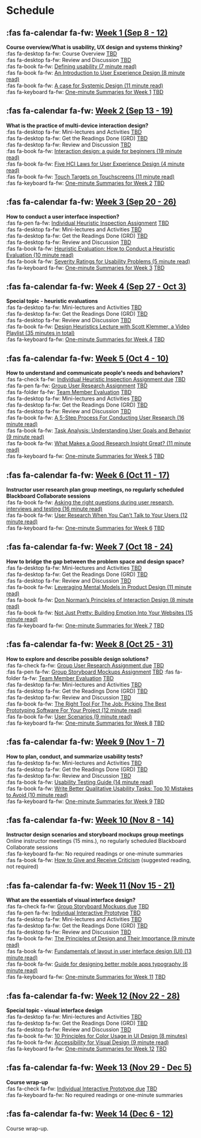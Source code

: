 # Schedule

## :fas fa-calendar fa-fw: [Week 1 (Sep 8 - 12)](#)
**Course overview/What is usability, UX design and systems thinking?**  
:fas fa-desktop fa-fw: Course Overview <span class='badge'> [TBD](#)</span>  
:fas fa-desktop fa-fw: Review and Discussion <span class='badge'> [TBD](#)</span>  
:fas fa-book fa-fw: [Defining usability (7 minute read)](https://blog.prototypr.io/defining-usability-e7bf42e8abd0)  
:fas fa-book fa-fw: [An Introduction to User Experience Design (8 minute read)](https://marvelapp.com/blog/introduction-user-experience-design/)  
:fas fa-book fa-fw: [A case for Systemic Design (11 minute read)](https://uxplanet.org/a-case-for-systemic-design-5a9465b870fa)  
:fas fa-keyboard fa-fw: [One-minute Summaries for Week 1](#) <span class='badge'> [TBD](#)</span>   

## :fas fa-calendar fa-fw: [Week 2 (Sep 13 - 19)](#)
**What is the practice of multi-device interaction design?**  
:fas fa-desktop fa-fw: Mini-lectures and Activities <span class='badge'> [TBD](#)</span>  
:fas fa-desktop fa-fw: Get the Readings Done (GRD) <span class='badge'> [TBD](#)</span>  
:fas fa-desktop fa-fw: Review and Discussion <span class='badge'> [TBD](#)</span>  
:fas fa-book fa-fw: [Interaction design: a guide for beginners (19 minute read)](https://uxplanet.org/interaction-design-a-guide-for-beginners-32ff2364b53f)  
:fas fa-book fa-fw: [Five HCI Laws for User Experience Design (4 minute read)](https://measuringu.com/hci-laws/)  
:fas fa-book fa-fw: [Touch Targets on Touchscreens (11 minute read)](https://www.nngroup.com/articles/touch-target-size/)   
:fas fa-keyboard fa-fw: [One-minute Summaries for Week 2](#) <span class='badge'> [TBD](#)</span>   

## :fas fa-calendar fa-fw: [Week 3 (Sep 20 - 26)](#)
**How to conduct a user interface inspection?**  
:fas fa-pen fa-fw: [Individual Heuristic Inspection Assignment](#) <span class='badge'> [TBD](#)</span>  
:fas fa-desktop fa-fw: Mini-lectures and Activities <span class='badge'> [TBD](#)</span>  
:fas fa-desktop fa-fw: Get the Readings Done (GRD) <span class='badge'> [TBD](#)</span>  
:fas fa-desktop fa-fw: Review and Discussion <span class='badge'> [TBD](#)</span>   
:fas fa-book fa-fw: [Heuristic Evaluation: How to Conduct a Heuristic Evaluation (10 minute read)](https://www.interaction-design.org/literature/article/heuristic-evaluation-how-to-conduct-a-heuristic-evaluation)  
:fas fa-book fa-fw: [Severity Ratings for Usability Problems (5 minute read)](https://www.nngroup.com/articles/how-to-rate-the-severity-of-usability-problems/)   
:fas fa-keyboard fa-fw: [One-minute Summaries for Week 3](#) <span class='badge'> [TBD](#)</span>  

## :fas fa-calendar fa-fw: [Week 4 (Sep 27 - Oct 3)](#)
**Special topic - heuristic evaluations**  
:fas fa-desktop fa-fw: Mini-lectures and Activities <span class='badge'> [TBD](#)</span>  
:fas fa-desktop fa-fw: Get the Readings Done (GRD) <span class='badge'> [TBD](#)</span>  
:fas fa-desktop fa-fw: Review and Discussion <span class='badge'> [TBD](#)</span>   
:fas fa-book fa-fw: [Design Heuristics Lecture with Scott Klemmer, a Video Playlist (35 minutes in total)](https://www.youtube.com/playlist?list=PLVtu1bDQijari7LfHOoSTdcpbWIkwZWIA)  
:fas fa-keyboard fa-fw: [One-minute Summaries for Week 4](#) <span class='badge'> [TBD](#)</span>  

## :fas fa-calendar fa-fw: [Week 5 (Oct 4 - 10)](#)
**How to understand and communicate people's needs and behaviors?**  
:fas fa-check fa-fw: [Individual Heuristic Inspection Assignment due](#) <span class='badge'> [TBD](#)</span>  
:fas fa-pen fa-fw: [Group User Research Assignment](#) <span class='badge'> [TBD](#)</span>  
:fas fa-folder fa-fw: [Team Member Evaluation](#) <span class='badge'> [TBD](#)</span>  
:fas fa-desktop fa-fw: Mini-lectures and Activities <span class='badge'> [TBD](#)</span>  
:fas fa-desktop fa-fw: Get the Readings Done (GRD) <span class='badge'> [TBD](#)</span>  
:fas fa-desktop fa-fw: Review and Discussion <span class='badge'> [TBD](#)</span>  
:fas fa-book fa-fw: [A 5-Step Process For Conducting User Research (16 minute read)](https://www.smashingmagazine.com/2013/09/5-step-process-conducting-user-research/)  
:fas fa-book fa-fw: [Task Analysis: Understanding User Goals and Behavior (9 minute read)](https://xd.adobe.com/ideas/process/user-research/task-analysis-ux-with-example/)  
:fas fa-book fa-fw: [What Makes a Good Research Insight Great? (11 minute read)](https://www.uxmatters.com/mt/archives/2017/06/what-makes-a-good-research-insight-great.php)  
:fas fa-keyboard fa-fw: [One-minute Summaries for Week 5](#) <span class='badge'> [TBD](#)</span>  

## :fas fa-calendar fa-fw: [Week 6 (Oct 11 - 17)](#)
**Instructor user research plan group meetings, no regularly scheduled Blackboard Collaborate sessions**  
:fas fa-book fa-fw: [Asking the right questions during user research, interviews and testing (16 minute read)](https://uxdesign.cc/asking-the-right-questions-on-user-research-interviews-and-testing-427261742a67)  
:fas fa-book fa-fw: [User Research When You Can’t Talk to Your Users (12 minute read)](https://alistapart.com/article/user-research-when-you-cant-talk-to-your-users/)  
:fas fa-keyboard fa-fw: [One-minute Summaries for Week 6](#) <span class='badge'> [TBD](#)</span>  

## :fas fa-calendar fa-fw: [Week 7 (Oct 18 - 24)](#)
**How to bridge the gap between the problem space and design space?**  
:fas fa-desktop fa-fw: Mini-lectures and Activities <span class='badge'> [TBD](#)</span>  
:fas fa-desktop fa-fw: Get the Readings Done (GRD) <span class='badge'> [TBD](#)</span>  
:fas fa-desktop fa-fw: Review and Discussion <span class='badge'> [TBD](#)</span>  
:fas fa-book fa-fw: [Leveraging Mental Models in Product Design (11 minute read)](https://medium.com/swlh/leveraging-mental-models-in-ux-design-21ba8fbce22d)  
:fas fa-book fa-fw: [Don Norman’s Principles of Interaction Design (8 minute read)](https://medium.com/@sachinrekhi/don-normans-principles-of-interaction-design-51025a2c0f33)  
:fas fa-book fa-fw: [Not Just Pretty: Building Emotion Into Your Websites (15 minute read)](https://www.smashingmagazine.com/2012/04/building-emotion-into-your-websites/)  
:fas fa-keyboard fa-fw: [One-minute Summaries for Week 7](#) <span class='badge'>[TBD](#)</span>  

## :fas fa-calendar fa-fw: [Week 8 (Oct 25 - 31)](#)
**How to explore and describe possible design solutions?**       
:fas fa-check fa-fw: [Group User Research Assignment due](#) <span class='badge'> [TBD](#)</span>  
:fas fa-pen fa-fw: [Group Storyboard Mockups Assignment](#) <span class='badge'> [TBD](#)</span>
:fas fa-folder fa-fw: [Team Member Evaluation](#) <span class='badge'> [TBD](#)</span>   
:fas fa-desktop fa-fw: Mini-lectures and Activities <span class='badge'> [TBD](#)</span>  
:fas fa-desktop fa-fw: Get the Readings Done (GRD) <span class='badge'> [TBD](#)</span>  
:fas fa-desktop fa-fw: Review and Discussion <span class='badge'> [TBD](#)</span>  
:fas fa-book fa-fw: [The Right Tool For The Job: Picking The Best Prototyping Software For Your Project (12 minute read)](https://uxdesign.cc/the-right-tool-for-the-job-picking-the-best-prototyping-software-for-your-project-6ddd5145d860)  
:fas fa-book fa-fw: [User Scenarios (9 minute read)](https://www.interaction-design.org/literature/topics/user-scenarios)  
:fas fa-keyboard fa-fw: [One-minute Summaries for Week 8](#) <span class='badge'> [TBD](#)</span>    

## :fas fa-calendar fa-fw: [Week 9 (Nov 1 - 7)](#)
**How to plan, conduct, and summarize usability tests?**  
:fas fa-desktop fa-fw: Mini-lectures and Activities <span class='badge'> [TBD](#)</span>  
:fas fa-desktop fa-fw: Get the Readings Done (GRD) <span class='badge'> [TBD](#)</span>  
:fas fa-desktop fa-fw: Review and Discussion <span class='badge'> [TBD](#)</span>  
:fas fa-book fa-fw: [Usability Testing Guide (14 minute read)](https://boxesandarrows.com/usability-testing-guide/)  
:fas fa-book fa-fw: [Write Better Qualitative Usability Tasks: Top 10 Mistakes to Avoid (10 minute read)](https://www.nngroup.com/articles/better-usability-tasks/)  
:fas fa-keyboard fa-fw: [One-minute Summaries for Week 9](#) <span class='badge'> [TBD](#)</span>  

## :fas fa-calendar fa-fw: [Week 10 (Nov 8 - 14)](#)
**Instructor design scenarios and storyboard mockups group meetings**  
Online instructor meetings (15 mins.), no regularly scheduled Blackboard Collaborate sessions  
:fas fa-keyboard fa-fw: No required readings or one-minute summaries   
:fas fa-book fa-fw: [How to Give and Receive Criticism](http://scottberkun.com/essays/35-how-to-give-and-receive-criticism/) (suggested reading, not required)  

## :fas fa-calendar fa-fw: [Week 11 (Nov 15 - 21)](#)
**What are the essentials of visual interface design?**  
:fas fa-check fa-fw: [Group Storyboard Mockups due](#) <span class='badge'> [TBD](#)</span>  
:fas fa-pen fa-fw: [Individual Interactive Prototype](#) <span class='badge'> [TBD](#)</span>  
:fas fa-desktop fa-fw: Mini-lectures and Activities <span class='badge'> [TBD](#)</span>  
:fas fa-desktop fa-fw: Get the Readings Done (GRD) <span class='badge'> [TBD](#)</span>  
:fas fa-desktop fa-fw: Review and Discussion <span class='badge'> [TBD](#)</span>  
:fas fa-book fa-fw: [The Principles of Design and Their Importance (9 minute read)](https://www.toptal.com/designers/ui/principles-of-design)  
:fas fa-book fa-fw: [Fundamentals of layout in user interface design (UI) (13 minute read)](https://uxdesign.cc/fundamentals-of-layout-in-interface-design-ui-3a9dba31f1)  
:fas fa-book fa-fw: [Guide for designing better mobile apps typography (6 minute read)](https://uxdesign.cc/guide-for-designing-better-mobile-apps-typography-5796495ef86f)  
:fas fa-keyboard fa-fw: [One-minute Summaries for Week 11](#) <span class='badge'> [TBD](#)</span>

## :fas fa-calendar fa-fw: [Week 12 (Nov 22 - 28)](#)
**Special topic - visual interface design**  
:fas fa-desktop fa-fw: Mini-lectures and Activities <span class='badge'> [TBD](#)</span>  
:fas fa-desktop fa-fw: Get the Readings Done (GRD) <span class='badge'> [TBD](#)</span>  
:fas fa-desktop fa-fw: Review and Discussion <span class='badge'> [TBD](#)</span>  
:fas fa-book fa-fw: [10 Principles for Color Usage in UI Design (8 minutes)](https://uxdesign.cc/10-principles-for-color-usage-in-ui-design-65174b213004)  
:fas fa-book fa-fw: [Accessibility for Visual Design (9 minute read)](https://www.uxbooth.com/articles/accessibility-visual-design)  
:fas fa-keyboard fa-fw: [One-minute Summaries for Week 12](#) <span class='badge'> [TBD](#)</span>  

## :fas fa-calendar fa-fw: [Week 13 (Nov 29 - Dec 5)](#)
**Course wrap-up**  
:fas fa-check fa-fw: [Individual Interactive Prototype due](#) <span class='badge'> [TBD](#)</span>  
:fas fa-keyboard fa-fw: No required readings or one-minute summaries   

## :fas fa-calendar fa-fw: [Week 14 (Dec 6 - 12)](#)
Course wrap-up.
